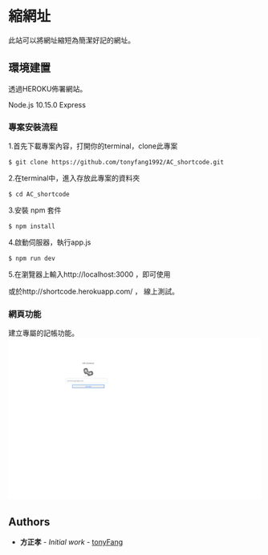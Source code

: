 # 縮網址

此站可以將網址縮短為簡潔好記的網址。


## 環境建置

透過HEROKU佈署網站。

Node.js 10.15.0
Express



### 專案安裝流程

1.首先下載專案內容，打開你的terminal，clone此專案
```
$ git clone https://github.com/tonyfang1992/AC_shortcode.git
```
2.在terminal中，進入存放此專案的資料夾
```
$ cd AC_shortcode
```
3.安裝 npm 套件
```
$ npm install 
```
4.啟動伺服器，執行app.js
```
$ npm run dev
```
5.在瀏覽器上輸入http://localhost:3000 ，即可使用

或於http://shortcode.herokuapp.com/ ， 線上測試。



### 網頁功能
建立專屬的記帳功能。
![image](https://github.com/tonyfang1992/AC_shortcode/blob/master/shortcode.png)

## Authors

* **方正孝** - *Initial work* - [tonyFang](https://github.com/tonyfang1992)




